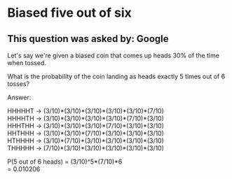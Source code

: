 # Biased five out of six

## This question was asked by: Google

Let's say we're given a biased coin that comes up heads 30% of the time when tossed.

What is the probability of the coin landing as heads exactly 5 times out of 6 tosses?

Answer:

HHHHHT -> (3/10)\*(3/10)\*(3/10)\*(3/10)\*(3/10)\*(7/10)<br/>
HHHHTH -> (3/10)\*(3/10)\*(3/10)\*(3/10)\*(7/10)\*(3/10)<br/>
HHHTHH -> (3/10)\*(3/10)\*(3/10)\*(7/10)\*(3/10)\*(3/10)<br/>
HHTHHH -> (3/10)\*(3/10)\*(7/10)\*(3/10)\*(3/10)\*(3/10)<br/>
HTHHHH -> (3/10)\*(7/10)\*(3/10)\*(3/10)\*(3/10)\*(3/10)<br/>
THHHHH -> (7/10)\*(3/10)\*(3/10)\*(3/10)\*(3/10)\*(3/10)<br/>


P(5 out of 6 heads) = (3/10)^5\*(7/10)\*6 <br/>
= 0.010206
